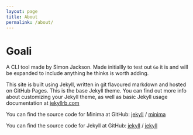 ```yaml
---
layout: page
title: About
permalink: /about/
---
```


# Goali

A CLI tool made by Simon Jackson. Made initiallly to test out `Go` it is and will be expanded
to include anything he thinks is worth adding.

This site is built using Jekyll, written in git flavoured markdown and hosted on GitHub Pages.
This is the base Jekyll theme. You can find out more info about customizing your Jekyll theme, as well as basic Jekyll usage documentation at [jekyllrb.com](https://jekyllrb.com/)

You can find the source code for Minima at GitHub:
[jekyll][jekyll-organization] /
[minima](https://github.com/jekyll/minima)

You can find the source code for Jekyll at GitHub:
[jekyll][jekyll-organization] /
[jekyll](https://github.com/jekyll/jekyll)


[jekyll-organization]: https://github.com/jekyll
